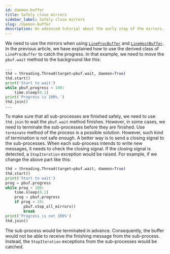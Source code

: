 ```yaml
---
id: daemon-buffer
title: Safely close mirrors
sidebar_label: Safely close mirrors
slug: /daemon-buffer
description: An advanced tutorial about the early stop of the mirrors.
---
```


We need to use the mirrors when using [`LineProcBuffer`](../apis/mproc/LineProcBuffer.mdx) and [`LineHostBuffer`](../apis/host/LineHostBuffer.mdx). In the previous article, we have explained how to use the derived class of `LineProcBuffer` to catch the progress. In that example, we need to move the `pbuf.wait` method to the background like this:

```python
...
thd = threading.Thread(target=pbuf.wait, daemon=True)
thd.start()
print('Start to wait')
while pbuf.progress < 100:
    time.sleep(0.1)
print('Progress is 100%.')
thd.join()
...
```

To make sure that all sub-processes are finished safely, we need to use `thd.join` to wait the `pbuf.wait` method finishes. However, in some cases, we need to terminate the sub-processes before they are finished. Use `terminate` method of the process is a possible solution. However, such kind of termination is not safe enough. A better way is to send a closing signal to the sub-processes. When each sub-process intends to write new messages, it needs to check the closing signal. If the closing signal is detected, a `StopIteration` exception would be raised. For example, if we change the above part like this:

```python
thd = threading.Thread(target=pbuf.wait, daemon=True)
thd.start()
print('Start to wait')
prog = pbuf.progress
while prog < 100:
    time.sleep(0.1)
    prog = pbuf.progress
    if prog > 10:
        pbuf.stop_all_mirrors()
        break
print('Progress is not 100%')
thd.join()
```

The sub-process would be terminated in advance. Consequently, the buffer would not be able to receive the finishing message from the sub-process. Instead, the `StopIteration` exceptions from the sub-processes would be catched.
